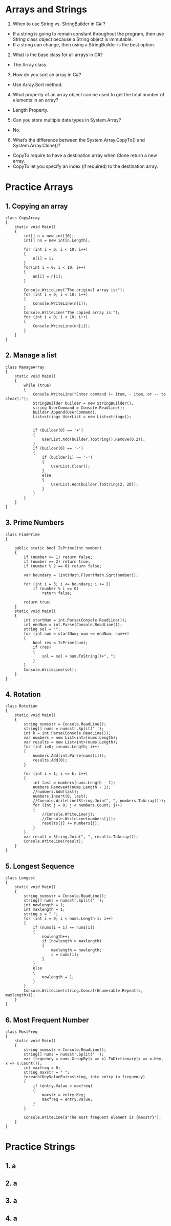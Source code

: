 # Arrays and Strings
1. When to use String vs. StringBuilder in C# ?
* If a string is going to remain constant throughout the program, then use String class object because a String object is immutable.
* If a string can change, then using a StringBuilder is the best option.

2. What is the base class for all arrays in C#?
* The Array class.

3. How do you sort an array in C#?
* Use Array.Sort method.

4. What property of an array object can be used to get the total number of elements in an array?
* Length Property.

5. Can you store multiple data types in System.Array?
* No.

6. What’s the difference between the System.Array.CopyTo() and System.Array.Clone()?
* CopyTo require to have a destination array when Clone return a new array.
* CopyTo let you specify an index (if required) to the destination array.

# Practice Arrays
## 1. Copying an array
```
class CopyArray
{
    static void Main()
    {
        int[] n = new int[10];
        int[] nn = new int[n.Length];

        for (int i = 0; i < 10; i++)
        {
            n[i] = i;
        }
        for(int i = 0; i < 10; i++)
        {
            nn[i] = n[i];
        }

        Console.WriteLine("The original array is:");
        for (int i = 0; i < 10; i++)
        {
            Console.WriteLine(n[i]);
        }
        Console.WriteLine("The copied array is:");
        for (int i = 0; i < 10; i++)
        {
            Console.WriteLine(nn[i]);
        }
    }
}
```


## 2. Manage a list
```
class ManageArray
{
    static void Main()
    {
        while (true)
        {
            Console.WriteLine("Enter command (+ item, - item, or -- to clear):");
            StringBuilder builder = new StringBuilder();
            string UserCommand = Console.ReadLine();
            builder.Append(UserCommand);
            List<string> UserList = new List<string>();


            if (builder[0] == '+')
            {
                UserList.Add(builder.ToString().Remove(0,2));
            }
            if (builder[0] == '-')
            {
                if (builder[1] == '-')
                {
                    UserList.Clear();
                }
                else
                {
                    UserList.Add(builder.ToString(2, 20));
                }
            }
        }
    }
}
```


## 3. Prime Numbers
```
class FindPrime
{

    public static bool IsPrime(int number)
    {
        if (number <= 1) return false;
        if (number == 2) return true;
        if (number % 2 == 0) return false;

        var boundary = (int)Math.Floor(Math.Sqrt(number));

        for (int i = 3; i <= boundary; i += 2)
            if (number % i == 0)
                return false;

        return true;
    }
    static void Main()
    {
        int startNum = int.Parse(Console.ReadLine());
        int endNum = int.Parse(Console.ReadLine());
        string sol = "";
        for (int num = startNum; num <= endNum; num++)
        {
            bool res = IsPrime(num);
            if (res)
            {
                sol = sol + num.ToString()+", ";
            }
        }
        Console.WriteLine(sol);
    }
}
```


## 4. Rotation
```
class Rotation
{
    static void Main()
    {
        string numsstr = Console.ReadLine();   
        string[] nums = numsstr.Split(' ');
        int k = int.Parse(Console.ReadLine());
        var numbers = new List<int>(nums.Length);
        var results = new List<int>(nums.Length);
        for (int i=0; i<nums.Length; i++)
        {
            numbers.Add(int.Parse(nums[i]));
            results.Add(0);
        }

        for (int i = 1; i <= k; i++)
        {
            int last = numbers[nums.Length - 1];
            numbers.RemoveAt(nums.Length - 1);
            //numbers.Add(last);
            numbers.Insert(0, last);
            //Console.WriteLine(String.Join(", ", numbers.ToArray()));
            for (int j = 0; j < numbers.Count; j++)
            {
                //Console.WriteLine(j);
                //Console.WriteLine(numbers[j]);
                results[j] += numbers[j];
            }
        }
        var result = String.Join(", ", results.ToArray());
        Console.WriteLine(result);
    }
}
```


## 5. Longest Sequence
```
class Longest
{
    static void Main()
    {
        string numsstr = Console.ReadLine();
        string[] nums = numsstr.Split(' ');
        int nowlength = 1;
        int maxlength = 1;
        string s = " ";
        for (int i = 0; i < nums.Length-1; i++)
        {
            if (nums[i + 1] == nums[i])
            {
                nowlength++;
                if (nowlength > maxlength)
                {
                    maxlength = nowlength;
                    s = nums[i];
                }
            }
            else
            {
                nowlength = 1;
            }
        }
        Console.WriteLine(string.Concat(Enumerable.Repeat(s, maxlength)));
    }    
}
```


## 6. Most Frequent Number
```
class MostFreq
{
    static void Main()
    {
        string numsstr = Console.ReadLine();
        string[] nums = numsstr.Split(' ');
        var frequency = nums.GroupBy(x => x).ToDictionary(x => x.Key, x => x.Count());
        int maxfreq = 0;
        string maxstr = " ";
        foreach(KeyValuePair<string, int> entry in frequency)
        {
            if (entry.Value > maxfreq)
            {
                maxstr = entry.Key;
                maxfreq = entry.Value;
            }
        }

        Console.WriteLine($"The most frequent element is {maxstr}");
    }    
}
```


# Practice Strings
## 1. a


## 2. a


## 3. a


## 4. a

